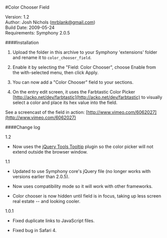 
#Color Chooser Field

Version: 1.2 <br/>
Author: Josh Nichols (mrblank@gmail.com)<br/>
Build Date: 2009-05-24<br/>
Requirements: Symphony 2.0.5<br/>


####Installation

1. Upload the folder in this archive to your Symphony 'extensions' folder and rename it to `color_chooser_field`.

2. Enable it by selecting the "Field: Color Chooser", choose Enable from the with-selected menu, then click Apply.

3. You can now add a "Color Chooser" field to your sections.

4. On the entry edit screen, it uses the Farbtastic Color Picker [http://acko.net/dev/farbtastic](http://acko.net/dev/farbtastic) to visually select a color and place its hex value into the field. 

See a screencast of the field in action: [http://www.vimeo.com/6062027](http://www.vimeo.com/6062027)


####Change log

1.2

* Now uses the [jQuery Tools Tooltip](http://flowplayer.org/tools/demos/tooltip/index.html) plugin so the color picker will not extend outside the browser window.


1.1

* Updated to use Symphony core's jQuery file (no longer works with versions earlier than 2.0.5).

* Now uses compatibility mode so it will work with other frameworks.

* Color chooser is now hidden until field is in focus, taking up less screen real estate -- and looking cooler.


1.0.1

* Fixed duplicate links to JavaScript files.

* Fixed bug in Safari 4.